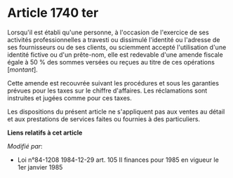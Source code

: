 # Article 1740 ter

Lorsqu'il est établi qu'une personne, à l'occasion de l'exercice de ses activités professionnelles a travesti ou dissimulé
l'identité ou l'adresse de ses fournisseurs ou de ses clients, ou sciemment accepté l'utilisation d'une identité fictive ou
d'un prête-nom, elle est redevable d'une amende fiscale égale à 50 % des sommes versées ou reçues au titre de ces opérations
[*montant*].

Cette amende est recouvrée suivant les procédures et sous les garanties prévues pour les taxes sur le chiffre d'affaires. Les
réclamations sont instruites et jugées comme pour ces taxes.

Les dispositions du présent article ne s'appliquent pas aux ventes au détail et aux prestations de services faites ou
fournies à des particuliers.

**Liens relatifs à cet article**

_Modifié par_:

  - Loi n°84-1208 1984-12-29 art. 105 II finances pour 1985 en vigueur le 1er janvier 1985
